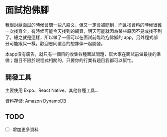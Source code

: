 # 面試抱佛腳

我很討厭面試的時候會問一些八股文，但又一定會被問到，而且找資料的時候很難一次找齊全，有時候可能今天找到的網頁，明天可能就因為某些原因不見或找不到了。總之就是這樣，所以做了一個可以在面試前臨時抱佛腳的 app，另外程式部分可能跟屎一樣，歡迎志同道合的想夥伴一起開發。

本app沒有廣告，就只有一個目的收集各種面試問題，幫大家在面試前做最後的準備；題目不限於跟程式相關的，只要你的行業有題目我都可以幫忙。

## 開發工具

主要使用 Expo、React Native、其他各種工具...

資料存儲: Amazon DynamoDB

## TODO

- [ ] 增加更多資料
